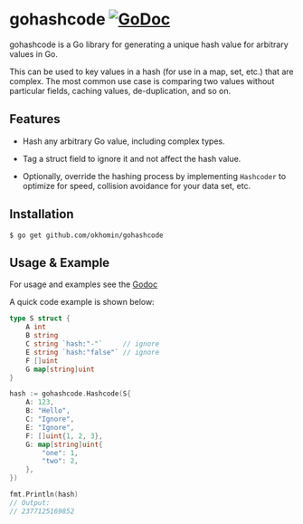 # gohashcode [![GoDoc](https://godoc.org/github.com/okhomin/go-hashcode?status.svg)](https://godoc.org/github.com/okhomin/go-hashcode)

gohashcode is a Go library for generating a unique hash value for arbitrary values in Go.

This can be used to key values in a hash (for use in a map, set, etc.)
that are complex. The most common use case is comparing two values without particular fields, caching values,
de-duplication, and so on.

## Features

* Hash any arbitrary Go value, including complex types.

* Tag a struct field to ignore it and not affect the hash value.

* Optionally, override the hashing process by implementing `Hashcoder` to optimize for speed, collision
  avoidance for your data set, etc.

## Installation
```
$ go get github.com/okhomin/gohashcode
```
## Usage & Example

For usage and examples see the [Godoc](http://godoc.org/github.com/okhomin/gohashcode)

A quick code example is shown below:

```go
type S struct {
	A int
	B string
	C string `hash:"-"`     // ignore
	E string `hash:"false"` // ignore
	F []uint
	G map[string]uint
}

hash := gohashcode.Hashcode(S{
	A: 123,
	B: "Hello",
	C: "Ignore",
	E: "Ignore",
	F: []uint{1, 2, 3},
	G: map[string]uint{
		"one": 1,
		"two": 2,
	},
})

fmt.Println(hash)
// Output:
// 2377125169852
```
